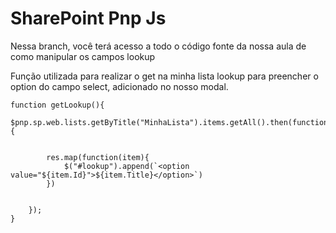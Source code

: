 # SharePoint Pnp Js
Nessa branch, você terá acesso a todo o código fonte da nossa aula de como manipular os campos lookup



Função utilizada para realizar o get na minha lista lookup para preencher o option do campo select, adicionado no nosso modal.
```
function getLookup(){
    $pnp.sp.web.lists.getByTitle("MinhaLista").items.getAll().then(function(res){


        res.map(function(item){
            $("#lookup").append(`<option value="${item.Id}">${item.Title}</option>`)
        })


    });
}
```
